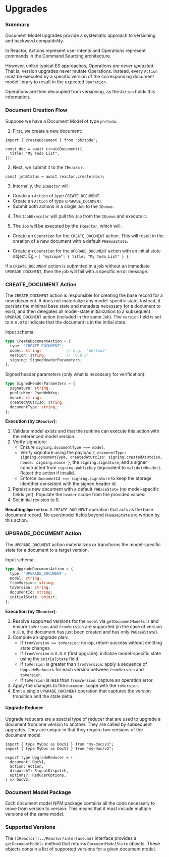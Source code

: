 # Upgrades

### Summary

Document Model upgrades provide a systematic approach to versioning and backward compatibility.

In Reactor, Actions represent user intents and Operations represent commands in the Command Sourcing architecture.

However, unlike typical ES approaches, Operations _are never upcasted_. That is, version upgrades never mutate Operations. Instead, every `Action` must be executed by a specific version of the corresponding document model library to result in the expected `Operation`.

Operations are then decoupled from versioning, as the `Action` holds this information.

### Document Creation Flow

Suppose we have a Document Model of type `ph/todo`.

1. First, we create a new document:

```tsx
import { createDocument } from "ph/todo";

const doc = await createDocument({
  title: "My Todo List",
});
```

2. Next, we submit it to the `IReactor`.

```tsx
const jobStatus = await reactor.create(doc);
```

3. Internally, the `IReactor` will:

- Create an `Action` of type `CREATE_DOCUMENT`.
- Create an `Action` of type `UPGRADE_DOCUMENT`.
- Submit both actions in a single `Job` to the `IQueue`.

4. The `IJobExecutor` will pull the `Job` from the `IQueue` and execute it.

5. The `Job` will be executed by the `IReactor`, which will:

- Create an `Operation` for the `CREATE_DOCUMENT` action. This will result in the creation of a new document with a default `PHBaseState`.

- Create an `Operation` for the `UPGRADE_DOCUMENT` action with an initial state object. Eg - `{ "myScope": { title: "My Todo List" } }`.

If a `CREATE_DOCUMENT` action is submitted in a job without an immediate `UPGRADE_DOCUMENT`, then the job will fail with a specific error message.

### CREATE_DOCUMENT Action

The `CREATE_DOCUMENT` action is responsible for creating the base record for a new document. It does not materialize any model-specific state. Instead, it persists the minimal base state and metadata necessary for a document to exist, and then delegates all model-state initialization to a subsequent `UPGRADE_DOCUMENT` action (included in the same `Job`). The `version` field is set to `0.0.0` to indicate that the document is in the initial state.

Input schema:

```ts
type CreateDocumentAction = {
  type: 'CREATE_DOCUMENT';
  model: string;           // e.g., 'ph/todo'
  version: string;         // '0.0.0'
  signing: SignedHeaderParameters;
};
```

Signed header parameters (only what is necessary for verification):

```ts
type SignedHeaderParameters = {
  signature: string;
  publicKey: JsonWebKey;
  nonce: string;
  createdAtUtcIso: string;
  documentType: string;
};
```

**Execution (by `IReactor`)**:
  1. Validate model exists and that the runtime can execute this action with the referenced model version.
  2. Verify signature:
     - Ensure `signing.documentType === model`.
     - Verify signature using the payload `{ documentType: signing.documentType, createdAtUtcIso: signing.createdAtUtcIso, nonce: signing.nonce }`, the `signing.signature`, and a signer constructed from `signing.publicKey` (equivalent to `validateHeader`). Reject the action if invalid.
     - Enforce `documentId === signing.signature` to keep the storage identifier consistent with the signed header id.
  3. Persist a new document with a default `PHBaseState` (no model-specific fields yet). Populate the `header` scope from the provided values:
  4. Set initial revision to 0.

**Resulting `Operation`**: A `CREATE_DOCUMENT` operation that acts as the base document record. No user/model fields beyond `PHBaseState` are written by this action.

### UPGRADE_DOCUMENT Action

The `UPGRADE_DOCUMENT` action materializes or transforms the model-specific state for a document to a target version.

Input schema:

```ts
type UpgradeDocumentAction = {
  type: 'UPGRADE_DOCUMENT';
  model: string;
  fromVersion: string;
  toVersion: string;
  documentId: string;
  initialState: object;
};
```

**Execution (by `IReactor`)**:
  1. Resolve supported versions for the `model` via `getDocumentModels()` and ensure `toVersion` and `fromVersion` are supported (in the case of version `0.0.0`, the document has just been created and has only `PHBaseState`).
  2. Compute an upgrade plan:
     - If `fromVersion == toVersion`: no-op, return success without emitting state changes.
     - If `fromVersion` is `0.0.0` (first upgrade): initialize model-specific state using the `initialState` field.
     - If `toVersion` is greater than `fromVersion`: apply a sequence of `UpgradeReducer`s for each version between `fromVersion` and `toVersion`.
     - If `toVersion` is less than `fromVersion`: capture an operation error.
  3. Apply the changes to the `document` scope with the `toVersion`.
  4. Emit a single `UPGRADE_DOCUMENT` operation that captures the version transition and the state delta.

#### Upgrade Reducer

Upgrade reducers are a special type of reducer that are used to upgrade a document from one version to another. They are called by subsequent upgrades. They are unique in that they require two versions of the document model.

```tsx
import { type MyDoc as DocV1 } from "my-doc/v1";
import { type MyDoc as DocV2 } from "my-doc/v2";

export type UpgradeReducer = (
  document: DocV1,
  action: Action,
  dispatch?: SignalDispatch,
  options?: ReducerOptions,
) => DocV2;
```

### Document Model Package

Each document model NPM package contains all the code necessary to move from version to version. This means that it must include multiple versions of the same model.

### Supported Versions

The `[IReactor](../Reactor/interface.md)` interface provides a `getDocumentModels` method that returns `DocumentModelState` objects. These objects contain a list of supported versions for a given document model.
